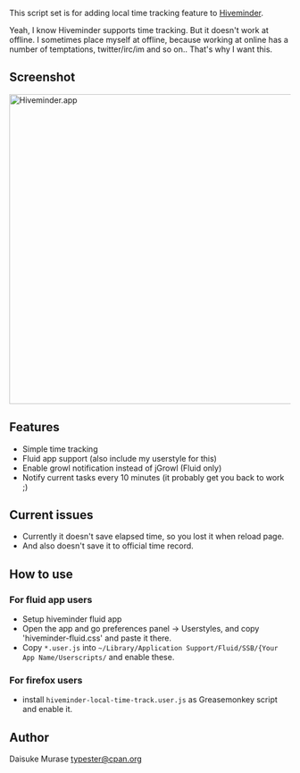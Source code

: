 This script set is for adding local time tracking feature to [Hiveminder](http://hiveminder.com/).

Yeah, I know Hiveminder supports time tracking. But it doesn't work at offline.
I sometimes place myself at offline, because working at online has a number of temptations, twitter/irc/im and so on.. That's why I want this.

## Screenshot

<a href="http://www.flickr.com/photos/typester/3257131671/" title="Hiveminder.app by typester, on Flickr"><img src="http://farm4.static.flickr.com/3347/3257131671_4449115c2c_o.png" width="505" height="554" alt="Hiveminder.app" /></a>

## Features

* Simple time tracking
* Fluid app support (also include my userstyle for this)
* Enable growl notification instead of jGrowl (Fluid only)
* Notify current tasks every 10 minutes (it probably get you back to work ;)


## Current issues

* Currently it doesn't save elapsed time, so you lost it when reload page.
* And also doesn't save it to official time record.

## How to use

### For fluid app users

* Setup hiveminder fluid app
* Open the app and go preferences panel -> Userstyles, and copy 'hiveminder-fluid.css' and paste it there.
* Copy `*.user.js` into `~/Library/Application Support/Fluid/SSB/{Your App Name/Userscripts/` and enable these.

### For firefox users

* install `hiveminder-local-time-track.user.js` as Greasemonkey script and enable it.


## Author

Daisuke Murase <typester@cpan.org>
